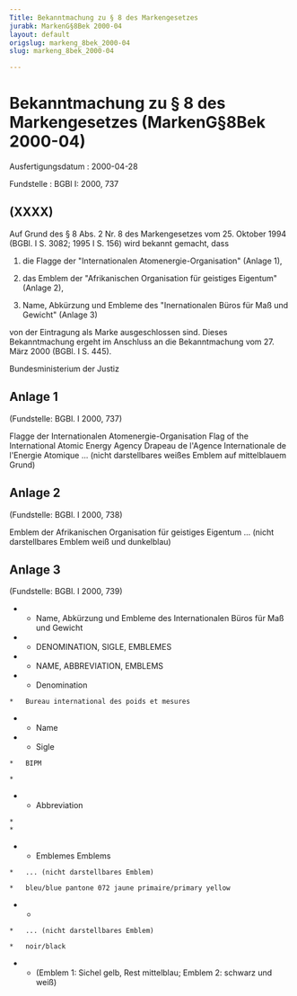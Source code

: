 ```yaml
---
Title: Bekanntmachung zu § 8 des Markengesetzes
jurabk: MarkenG§8Bek 2000-04
layout: default
origslug: markeng_8bek_2000-04
slug: markeng_8bek_2000-04

---
```


# Bekanntmachung zu § 8 des Markengesetzes (MarkenG§8Bek 2000-04)

Ausfertigungsdatum
:   2000-04-28

Fundstelle
:   BGBl I: 2000, 737



## (XXXX)

Auf Grund des § 8 Abs. 2 Nr. 8 des Markengesetzes vom 25. Oktober 1994 (BGBl. I S. 3082; 1995 I S. 156) wird bekannt gemacht, dass

1.  die Flagge der "Internationalen Atomenergie-Organisation" (Anlage 1),


2.  das Emblem der "Afrikanischen Organisation für geistiges Eigentum" (Anlage 2),


3.  Name, Abkürzung und Embleme des "Inernationalen Büros für Maß und Gewicht" (Anlage 3)



von der Eintragung als Marke ausgeschlossen sind.
Dieses Bekanntmachung ergeht im Anschluss an die Bekanntmachung vom 27. März 2000 (BGBl. I S. 445).

Bundesministerium der Justiz


## Anlage 1

(Fundstelle: BGBl. I 2000, 737)

Flagge der Internationalen Atomenergie-Organisation
Flag of the International Atomic Energy Agency
Drapeau de l'Agence Internationale de l'Energie Atomique
... (nicht darstellbares weißes Emblem auf mittelblauem Grund)


## Anlage 2

(Fundstelle: BGBl. I 2000, 738)

Emblem der Afrikanischen Organisation für geistiges Eigentum
... (nicht darstellbares Emblem weiß und dunkelblau)


## Anlage 3

(Fundstelle: BGBl. I 2000, 739)

*    *   Name, Abkürzung und Embleme des Internationalen Büros für Maß und Gewicht


*    *   DENOMINATION, SIGLE, EMBLEMES


*    *   NAME, ABBREVIATION, EMBLEMS


*    *   Denomination

    *   Bureau international des poids et mesures


*    *   Name


*    *   Sigle

    *   BIPM

    *

*    *   Abbreviation

    *
    *

*    *   Emblemes Emblems

    *   ... (nicht darstellbares Emblem)

    *   bleu/blue pantone 072 jaune primaire/primary yellow


*    *
    *   ... (nicht darstellbares Emblem)

    *   noir/black


*    *   (Emblem 1: Sichel gelb, Rest mittelblau; Emblem 2: schwarz und weiß)




